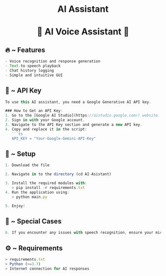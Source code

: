 <h1 align="center">
  AI Assistant
</h1>

<h1 align="center">🚀 AI Voice Assistant 🚀</h1>

## 🔥 ~ Features
```ts
- Voice recognition and response generation
- Text-to-speech playback
- Chat history logging
- Simple and intuitive GUI
```

## 🔐 ~ API Key
```ts
To use this AI assistant, you need a Google Generative AI API key.

### How to Get an API Key:
1. Go to the [Google AI Studio](https://aistudio.google.com/) website.
2. Sign in with your Google account.
3. Navigate to the API Key section and generate a new API key.
4. Copy and replace it in the script:
   ```ts
   API_KEY = "Your-Google-Gemini-API-Key"
```

## 🚀 ~ Setup
```ts
1. Download the file

2. Navigate in to the directory (cd AI-Asistant)

3. Install the required modules with:
   > pip install -r requirements.txt
4. Run the application using:
   > python main.py

5. Enjoy!
```

## 🤖 ~ Special Cases
```ts
6. If you encounter any issues with speech recognition, ensure your microphone is working properly.
```

## ⚙️ ~ Requirements
```ts
> requirements.txt
> Python (>=3.7)
> Internet connection for AI responses
```

